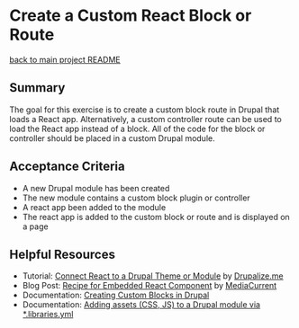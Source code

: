 # Create a Custom React Block or Route

[back to main project README](../../README.md)

## Summary

The goal for this exercise is to create a custom block route in Drupal that loads a React app. Alternatively, a custom controller route can be used to load the React app instead of a block. All of the code for the block or controller should be placed in a custom Drupal module.

## Acceptance Criteria

- A new Drupal module has been created 
- The new module contains a custom block plugin or controller
- A react app been added to the module
- The react app is added to the custom block or route and is displayed on a page

## Helpful Resources

- Tutorial: [Connect React to a Drupal Theme or Module](https://drupalize.me/tutorial/connect-react-drupal-theme-or-module?p=3253) by [Drupalize.me](https://drupalize.me/)
- Blog Post: [Recipe for Embedded React Component](https://www.mediacurrent.com/) by [MediaCurrent](https://www.mediacurrent.com/)
- Documentation: [Creating Custom Blocks in Drupal](https://www.drupal.org/docs/creating-modules/creating-custom-blocks)
- Documentation: [Adding assets (CSS, JS) to a Drupal module via *.libraries.yml](https://www.drupal.org/docs/develop/creating-modules/adding-assets-css-js-to-a-drupal-module-via-librariesyml)




